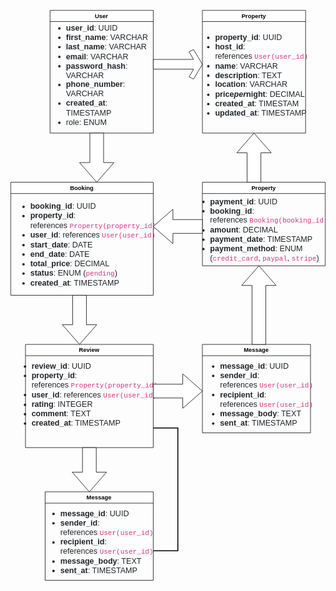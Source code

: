 <?xml version="1.0" encoding="UTF-8"?>
<!-- Do not edit this file with editors other than draw.io -->
<!DOCTYPE svg PUBLIC "-//W3C//DTD SVG 1.1//EN" "http://www.w3.org/Graphics/SVG/1.1/DTD/svg11.dtd">
<svg xmlns="http://www.w3.org/2000/svg" style="background: transparent; background-color: transparent; color-scheme: light dark;" xmlns:xlink="http://www.w3.org/1999/xlink" version="1.1" width="641px" height="1171px" viewBox="-0.5 -0.5 641 1171" content="&lt;mxfile host=&quot;app.diagrams.net&quot; agent=&quot;Mozilla/5.0 (Windows NT 10.0; Win64; x64) AppleWebKit/537.36 (KHTML, like Gecko) Chrome/137.0.0.0 Safari/537.36&quot; version=&quot;27.1.6&quot;&gt;&#10;  &lt;diagram name=&quot;Page-1&quot; id=&quot;lhbv30kKUbfIRXK5clZV&quot;&gt;&#10;    &lt;mxGraphModel dx=&quot;959&quot; dy=&quot;535&quot; grid=&quot;1&quot; gridSize=&quot;10&quot; guides=&quot;1&quot; tooltips=&quot;1&quot; connect=&quot;1&quot; arrows=&quot;0&quot; fold=&quot;1&quot; page=&quot;1&quot; pageScale=&quot;1&quot; pageWidth=&quot;850&quot; pageHeight=&quot;1100&quot; math=&quot;0&quot; shadow=&quot;0&quot;&gt;&#10;      &lt;root&gt;&#10;        &lt;mxCell id=&quot;0&quot; /&gt;&#10;        &lt;mxCell id=&quot;1&quot; parent=&quot;0&quot; /&gt;&#10;        &lt;mxCell id=&quot;Jd2PlpxliUS_gow9cWoo-68&quot; value=&quot;User&quot; style=&quot;swimlane;whiteSpace=wrap;html=1;&quot; vertex=&quot;1&quot; parent=&quot;1&quot;&gt;&#10;          &lt;mxGeometry x=&quot;270&quot; y=&quot;40&quot; width=&quot;210&quot; height=&quot;250&quot; as=&quot;geometry&quot;&gt;&#10;            &lt;mxRectangle x=&quot;20&quot; y=&quot;40&quot; width=&quot;50&quot; height=&quot;40&quot; as=&quot;alternateBounds&quot; /&gt;&#10;          &lt;/mxGeometry&gt;&#10;        &lt;/mxCell&gt;&#10;        &lt;mxCell id=&quot;Jd2PlpxliUS_gow9cWoo-69&quot; value=&quot;&amp;lt;ul style=&amp;quot;box-sizing: border-box; padding-left: 2rem; margin-top: 10px; margin-bottom: 1rem; color: rgb(33, 37, 41); font-family: Poppins, sans-serif; font-size: 16px; text-align: start;&amp;quot;&amp;gt;&amp;lt;li style=&amp;quot;box-sizing: border-box;&amp;quot;&amp;gt;&amp;lt;span&amp;gt;&amp;lt;span style=&amp;quot;box-sizing: border-box; font-weight: bolder;&amp;quot;&amp;gt;user_id&amp;lt;/span&amp;gt;: UUID&amp;lt;/span&amp;gt;&amp;lt;/li&amp;gt;&amp;lt;li style=&amp;quot;box-sizing: border-box;&amp;quot;&amp;gt;&amp;lt;span&amp;gt;&amp;lt;span style=&amp;quot;box-sizing: border-box; font-weight: bolder;&amp;quot;&amp;gt;first_name&amp;lt;/span&amp;gt;: VARCHAR&amp;lt;/span&amp;gt;&amp;lt;/li&amp;gt;&amp;lt;li style=&amp;quot;box-sizing: border-box;&amp;quot;&amp;gt;&amp;lt;span&amp;gt;&amp;lt;span style=&amp;quot;box-sizing: border-box; font-weight: bolder;&amp;quot;&amp;gt;last_name&amp;lt;/span&amp;gt;: VARCHAR&amp;lt;/span&amp;gt;&amp;lt;/li&amp;gt;&amp;lt;li style=&amp;quot;box-sizing: border-box;&amp;quot;&amp;gt;&amp;lt;span&amp;gt;&amp;lt;span style=&amp;quot;box-sizing: border-box; font-weight: bolder;&amp;quot;&amp;gt;email&amp;lt;/span&amp;gt;: VARCHAR&amp;lt;/span&amp;gt;&amp;lt;/li&amp;gt;&amp;lt;li style=&amp;quot;box-sizing: border-box;&amp;quot;&amp;gt;&amp;lt;span&amp;gt;&amp;lt;span style=&amp;quot;box-sizing: border-box; font-weight: bolder;&amp;quot;&amp;gt;password_hash&amp;lt;/span&amp;gt;: VARCHAR&amp;lt;/span&amp;gt;&amp;lt;/li&amp;gt;&amp;lt;li style=&amp;quot;box-sizing: border-box;&amp;quot;&amp;gt;&amp;lt;span&amp;gt;&amp;lt;span style=&amp;quot;box-sizing: border-box; font-weight: bolder;&amp;quot;&amp;gt;phone_number&amp;lt;/span&amp;gt;: VARCHAR&amp;lt;/span&amp;gt;&amp;lt;/li&amp;gt;&amp;lt;li style=&amp;quot;box-sizing: border-box;&amp;quot;&amp;gt;&amp;lt;span&amp;gt;&amp;lt;span style=&amp;quot;box-sizing: border-box; font-weight: bolder;&amp;quot;&amp;gt;created_at&amp;lt;/span&amp;gt;: TIMESTAMP&amp;lt;/span&amp;gt;&amp;lt;/li&amp;gt;&amp;lt;li style=&amp;quot;box-sizing: border-box;&amp;quot;&amp;gt;role: ENUM&amp;lt;/li&amp;gt;&amp;lt;/ul&amp;gt;&quot; style=&quot;text;html=1;align=center;verticalAlign=middle;whiteSpace=wrap;rounded=0;&quot; vertex=&quot;1&quot; parent=&quot;Jd2PlpxliUS_gow9cWoo-68&quot;&gt;&#10;          &lt;mxGeometry y=&quot;30&quot; width=&quot;210&quot; height=&quot;210&quot; as=&quot;geometry&quot; /&gt;&#10;        &lt;/mxCell&gt;&#10;        &lt;mxCell id=&quot;Jd2PlpxliUS_gow9cWoo-70&quot; value=&quot;&quot; style=&quot;html=1;shadow=0;dashed=0;align=center;verticalAlign=middle;shape=mxgraph.arrows2.sharpArrow2;dy1=0.67;dx1=18;dx2=18;dy3=0.15;dx3=27;notch=0;&quot; vertex=&quot;1&quot; parent=&quot;1&quot;&gt;&#10;          &lt;mxGeometry x=&quot;480&quot; y=&quot;120&quot; width=&quot;100&quot; height=&quot;60&quot; as=&quot;geometry&quot; /&gt;&#10;        &lt;/mxCell&gt;&#10;        &lt;mxCell id=&quot;Jd2PlpxliUS_gow9cWoo-71&quot; value=&quot;Property&quot; style=&quot;swimlane;whiteSpace=wrap;html=1;&quot; vertex=&quot;1&quot; parent=&quot;1&quot;&gt;&#10;          &lt;mxGeometry x=&quot;580&quot; y=&quot;40&quot; width=&quot;210&quot; height=&quot;250&quot; as=&quot;geometry&quot;&gt;&#10;            &lt;mxRectangle x=&quot;20&quot; y=&quot;40&quot; width=&quot;50&quot; height=&quot;40&quot; as=&quot;alternateBounds&quot; /&gt;&#10;          &lt;/mxGeometry&gt;&#10;        &lt;/mxCell&gt;&#10;        &lt;mxCell id=&quot;Jd2PlpxliUS_gow9cWoo-72&quot; value=&quot;&amp;lt;ul style=&amp;quot;box-sizing: border-box; padding-left: 2rem; margin-top: 10px; margin-bottom: 1rem; color: rgb(33, 37, 41); font-family: Poppins, sans-serif; font-size: 16px; text-align: start;&amp;quot;&amp;gt;&amp;lt;li style=&amp;quot;box-sizing: border-box;&amp;quot;&amp;gt;&amp;lt;span style=&amp;quot;box-sizing: border-box; font-weight: bolder;&amp;quot;&amp;gt;property_id&amp;lt;/span&amp;gt;: UUID&amp;lt;/li&amp;gt;&amp;lt;li style=&amp;quot;box-sizing: border-box;&amp;quot;&amp;gt;&amp;lt;span style=&amp;quot;box-sizing: border-box; font-weight: bolder;&amp;quot;&amp;gt;host_id&amp;lt;/span&amp;gt;: references&amp;amp;nbsp;&amp;lt;code style=&amp;quot;box-sizing: border-box; font-family: SFMono-Regular, Menlo, Monaco, Consolas, &amp;amp;quot;Liberation Mono&amp;amp;quot;, &amp;amp;quot;Courier New&amp;amp;quot;, monospace; font-size: 0.875em; color: rgb(214, 51, 132); overflow-wrap: break-word;&amp;quot;&amp;gt;User(user_id)&amp;lt;/code&amp;gt;&amp;lt;/li&amp;gt;&amp;lt;li style=&amp;quot;box-sizing: border-box;&amp;quot;&amp;gt;&amp;lt;span style=&amp;quot;box-sizing: border-box; font-weight: bolder;&amp;quot;&amp;gt;name&amp;lt;/span&amp;gt;: VARCHAR&amp;lt;/li&amp;gt;&amp;lt;li style=&amp;quot;box-sizing: border-box;&amp;quot;&amp;gt;&amp;lt;span style=&amp;quot;box-sizing: border-box; font-weight: bolder;&amp;quot;&amp;gt;description&amp;lt;/span&amp;gt;: TEXT&amp;lt;/li&amp;gt;&amp;lt;li style=&amp;quot;box-sizing: border-box;&amp;quot;&amp;gt;&amp;lt;span style=&amp;quot;box-sizing: border-box; font-weight: bolder;&amp;quot;&amp;gt;location&amp;lt;/span&amp;gt;: VARCHAR&amp;lt;/li&amp;gt;&amp;lt;li style=&amp;quot;box-sizing: border-box;&amp;quot;&amp;gt;&amp;lt;span style=&amp;quot;box-sizing: border-box; font-weight: bolder;&amp;quot;&amp;gt;price&amp;lt;em style=&amp;quot;box-sizing: border-box;&amp;quot;&amp;gt;per&amp;lt;/em&amp;gt;night&amp;lt;/span&amp;gt;: DECIMAL&amp;lt;/li&amp;gt;&amp;lt;li style=&amp;quot;box-sizing: border-box;&amp;quot;&amp;gt;&amp;lt;span style=&amp;quot;box-sizing: border-box; font-weight: bolder;&amp;quot;&amp;gt;created_at&amp;lt;/span&amp;gt;: TIMESTAM&amp;lt;/li&amp;gt;&amp;lt;li style=&amp;quot;box-sizing: border-box;&amp;quot;&amp;gt;&amp;lt;span style=&amp;quot;box-sizing: border-box; font-weight: bolder;&amp;quot;&amp;gt;updated_at&amp;lt;/span&amp;gt;: TIMESTAMP&amp;lt;/li&amp;gt;&amp;lt;/ul&amp;gt;&quot; style=&quot;text;html=1;align=center;verticalAlign=middle;whiteSpace=wrap;rounded=0;&quot; vertex=&quot;1&quot; parent=&quot;Jd2PlpxliUS_gow9cWoo-71&quot;&gt;&#10;          &lt;mxGeometry y=&quot;30&quot; width=&quot;210&quot; height=&quot;210&quot; as=&quot;geometry&quot; /&gt;&#10;        &lt;/mxCell&gt;&#10;        &lt;mxCell id=&quot;Jd2PlpxliUS_gow9cWoo-73&quot; value=&quot;Booking&quot; style=&quot;swimlane;whiteSpace=wrap;html=1;&quot; vertex=&quot;1&quot; parent=&quot;1&quot;&gt;&#10;          &lt;mxGeometry x=&quot;190&quot; y=&quot;390&quot; width=&quot;290&quot; height=&quot;230&quot; as=&quot;geometry&quot;&gt;&#10;            &lt;mxRectangle x=&quot;20&quot; y=&quot;40&quot; width=&quot;50&quot; height=&quot;40&quot; as=&quot;alternateBounds&quot; /&gt;&#10;          &lt;/mxGeometry&gt;&#10;        &lt;/mxCell&gt;&#10;        &lt;mxCell id=&quot;Jd2PlpxliUS_gow9cWoo-74&quot; value=&quot;&amp;lt;ul style=&amp;quot;box-sizing: border-box; padding-left: 2rem; margin-top: 10px; margin-bottom: 1rem; color: rgb(33, 37, 41); font-family: Poppins, sans-serif; font-size: 16px; text-align: start;&amp;quot;&amp;gt;&amp;lt;li style=&amp;quot;box-sizing: border-box;&amp;quot;&amp;gt;&amp;lt;span style=&amp;quot;box-sizing: border-box; font-weight: bolder;&amp;quot;&amp;gt;booking_id&amp;lt;/span&amp;gt;: UUID&amp;lt;/li&amp;gt;&amp;lt;li style=&amp;quot;box-sizing: border-box;&amp;quot;&amp;gt;&amp;lt;span style=&amp;quot;box-sizing: border-box; font-weight: bolder;&amp;quot;&amp;gt;property_id&amp;lt;/span&amp;gt;: references&amp;amp;nbsp;&amp;lt;code style=&amp;quot;box-sizing: border-box; font-family: SFMono-Regular, Menlo, Monaco, Consolas, &amp;amp;quot;Liberation Mono&amp;amp;quot;, &amp;amp;quot;Courier New&amp;amp;quot;, monospace; font-size: 0.875em; color: rgb(214, 51, 132); overflow-wrap: break-word;&amp;quot;&amp;gt;Property(property_id)&amp;lt;/code&amp;gt;&amp;lt;/li&amp;gt;&amp;lt;li style=&amp;quot;box-sizing: border-box;&amp;quot;&amp;gt;&amp;lt;span style=&amp;quot;box-sizing: border-box; font-weight: bolder;&amp;quot;&amp;gt;user_id&amp;lt;/span&amp;gt;: references&amp;amp;nbsp;&amp;lt;code style=&amp;quot;box-sizing: border-box; font-family: SFMono-Regular, Menlo, Monaco, Consolas, &amp;amp;quot;Liberation Mono&amp;amp;quot;, &amp;amp;quot;Courier New&amp;amp;quot;, monospace; font-size: 0.875em; color: rgb(214, 51, 132); overflow-wrap: break-word;&amp;quot;&amp;gt;User(user_id)&amp;lt;/code&amp;gt;&amp;lt;/li&amp;gt;&amp;lt;li style=&amp;quot;box-sizing: border-box;&amp;quot;&amp;gt;&amp;lt;span style=&amp;quot;box-sizing: border-box; font-weight: bolder;&amp;quot;&amp;gt;start_date&amp;lt;/span&amp;gt;: DATE&amp;lt;/li&amp;gt;&amp;lt;li style=&amp;quot;box-sizing: border-box;&amp;quot;&amp;gt;&amp;lt;span style=&amp;quot;box-sizing: border-box; font-weight: bolder;&amp;quot;&amp;gt;end_date&amp;lt;/span&amp;gt;: DATE&amp;lt;/li&amp;gt;&amp;lt;li style=&amp;quot;box-sizing: border-box;&amp;quot;&amp;gt;&amp;lt;span style=&amp;quot;box-sizing: border-box; font-weight: bolder;&amp;quot;&amp;gt;total_price&amp;lt;/span&amp;gt;: DECIMAL&amp;lt;/li&amp;gt;&amp;lt;li style=&amp;quot;box-sizing: border-box;&amp;quot;&amp;gt;&amp;lt;span style=&amp;quot;box-sizing: border-box; font-weight: bolder;&amp;quot;&amp;gt;status&amp;lt;/span&amp;gt;: ENUM (&amp;lt;code style=&amp;quot;box-sizing: border-box; font-family: SFMono-Regular, Menlo, Monaco, Consolas, &amp;amp;quot;Liberation Mono&amp;amp;quot;, &amp;amp;quot;Courier New&amp;amp;quot;, monospace; font-size: 0.875em; color: rgb(214, 51, 132); overflow-wrap: break-word;&amp;quot;&amp;gt;pending&amp;lt;/code&amp;gt;)&amp;lt;/li&amp;gt;&amp;lt;li style=&amp;quot;box-sizing: border-box;&amp;quot;&amp;gt;&amp;lt;span style=&amp;quot;box-sizing: border-box; font-weight: bolder;&amp;quot;&amp;gt;created_at&amp;lt;/span&amp;gt;: TIMESTAMP&amp;lt;/li&amp;gt;&amp;lt;/ul&amp;gt;&quot; style=&quot;text;html=1;align=center;verticalAlign=middle;whiteSpace=wrap;rounded=0;&quot; vertex=&quot;1&quot; parent=&quot;Jd2PlpxliUS_gow9cWoo-73&quot;&gt;&#10;          &lt;mxGeometry x=&quot;20&quot; y=&quot;40&quot; width=&quot;265&quot; height=&quot;180&quot; as=&quot;geometry&quot; /&gt;&#10;        &lt;/mxCell&gt;&#10;        &lt;mxCell id=&quot;Jd2PlpxliUS_gow9cWoo-75&quot; value=&quot;&quot; style=&quot;html=1;shadow=0;dashed=0;align=center;verticalAlign=middle;shape=mxgraph.arrows2.arrow;dy=0.6;dx=40;direction=south;notch=0;&quot; vertex=&quot;1&quot; parent=&quot;1&quot;&gt;&#10;          &lt;mxGeometry x=&quot;330&quot; y=&quot;290&quot; width=&quot;70&quot; height=&quot;100&quot; as=&quot;geometry&quot; /&gt;&#10;        &lt;/mxCell&gt;&#10;        &lt;mxCell id=&quot;Jd2PlpxliUS_gow9cWoo-76&quot; value=&quot;Property&quot; style=&quot;swimlane;whiteSpace=wrap;html=1;&quot; vertex=&quot;1&quot; parent=&quot;1&quot;&gt;&#10;          &lt;mxGeometry x=&quot;580&quot; y=&quot;390&quot; width=&quot;250&quot; height=&quot;170&quot; as=&quot;geometry&quot;&gt;&#10;            &lt;mxRectangle x=&quot;20&quot; y=&quot;40&quot; width=&quot;50&quot; height=&quot;40&quot; as=&quot;alternateBounds&quot; /&gt;&#10;          &lt;/mxGeometry&gt;&#10;        &lt;/mxCell&gt;&#10;        &lt;mxCell id=&quot;Jd2PlpxliUS_gow9cWoo-77&quot; value=&quot;&amp;lt;ul style=&amp;quot;box-sizing: border-box; padding-left: 2rem; margin-top: 10px; margin-bottom: 1rem; color: rgb(33, 37, 41); font-family: Poppins, sans-serif; font-size: 16px; text-align: start;&amp;quot;&amp;gt;&amp;lt;li style=&amp;quot;box-sizing: border-box;&amp;quot;&amp;gt;&amp;lt;span style=&amp;quot;box-sizing: border-box; font-weight: bolder;&amp;quot;&amp;gt;payment_id&amp;lt;/span&amp;gt;: UUID&amp;lt;/li&amp;gt;&amp;lt;li style=&amp;quot;box-sizing: border-box;&amp;quot;&amp;gt;&amp;lt;span style=&amp;quot;box-sizing: border-box; font-weight: bolder;&amp;quot;&amp;gt;booking_id&amp;lt;/span&amp;gt;: references&amp;amp;nbsp;&amp;lt;code style=&amp;quot;box-sizing: border-box; font-family: SFMono-Regular, Menlo, Monaco, Consolas, &amp;amp;quot;Liberation Mono&amp;amp;quot;, &amp;amp;quot;Courier New&amp;amp;quot;, monospace; font-size: 0.875em; color: rgb(214, 51, 132); overflow-wrap: break-word;&amp;quot;&amp;gt;Booking(booking_id)&amp;lt;/code&amp;gt;&amp;lt;/li&amp;gt;&amp;lt;li style=&amp;quot;box-sizing: border-box;&amp;quot;&amp;gt;&amp;lt;span style=&amp;quot;box-sizing: border-box; font-weight: bolder;&amp;quot;&amp;gt;amount&amp;lt;/span&amp;gt;: DECIMAL&amp;lt;/li&amp;gt;&amp;lt;li style=&amp;quot;box-sizing: border-box;&amp;quot;&amp;gt;&amp;lt;span style=&amp;quot;box-sizing: border-box; font-weight: bolder;&amp;quot;&amp;gt;payment_date&amp;lt;/span&amp;gt;: TIMESTAMP&amp;lt;/li&amp;gt;&amp;lt;li style=&amp;quot;box-sizing: border-box;&amp;quot;&amp;gt;&amp;lt;span style=&amp;quot;box-sizing: border-box; font-weight: bolder;&amp;quot;&amp;gt;payment_method&amp;lt;/span&amp;gt;: ENUM (&amp;lt;code style=&amp;quot;box-sizing: border-box; font-family: SFMono-Regular, Menlo, Monaco, Consolas, &amp;amp;quot;Liberation Mono&amp;amp;quot;, &amp;amp;quot;Courier New&amp;amp;quot;, monospace; font-size: 0.875em; color: rgb(214, 51, 132); overflow-wrap: break-word;&amp;quot;&amp;gt;credit_card&amp;lt;/code&amp;gt;,&amp;amp;nbsp;&amp;lt;code style=&amp;quot;box-sizing: border-box; font-family: SFMono-Regular, Menlo, Monaco, Consolas, &amp;amp;quot;Liberation Mono&amp;amp;quot;, &amp;amp;quot;Courier New&amp;amp;quot;, monospace; font-size: 0.875em; color: rgb(214, 51, 132); overflow-wrap: break-word;&amp;quot;&amp;gt;paypal&amp;lt;/code&amp;gt;,&amp;amp;nbsp;&amp;lt;code style=&amp;quot;box-sizing: border-box; font-family: SFMono-Regular, Menlo, Monaco, Consolas, &amp;amp;quot;Liberation Mono&amp;amp;quot;, &amp;amp;quot;Courier New&amp;amp;quot;, monospace; font-size: 0.875em; color: rgb(214, 51, 132); overflow-wrap: break-word;&amp;quot;&amp;gt;stripe&amp;lt;/code&amp;gt;)&amp;lt;/li&amp;gt;&amp;lt;/ul&amp;gt;&quot; style=&quot;text;html=1;align=center;verticalAlign=middle;whiteSpace=wrap;rounded=0;&quot; vertex=&quot;1&quot; parent=&quot;Jd2PlpxliUS_gow9cWoo-76&quot;&gt;&#10;          &lt;mxGeometry x=&quot;15&quot; y=&quot;30&quot; width=&quot;210&quot; height=&quot;140&quot; as=&quot;geometry&quot; /&gt;&#10;        &lt;/mxCell&gt;&#10;        &lt;mxCell id=&quot;Jd2PlpxliUS_gow9cWoo-78&quot; value=&quot;&quot; style=&quot;html=1;shadow=0;dashed=0;align=center;verticalAlign=middle;shape=mxgraph.arrows2.arrow;dy=0.6;dx=40;flipH=1;notch=0;&quot; vertex=&quot;1&quot; parent=&quot;1&quot;&gt;&#10;          &lt;mxGeometry x=&quot;480&quot; y=&quot;445&quot; width=&quot;100&quot; height=&quot;70&quot; as=&quot;geometry&quot; /&gt;&#10;        &lt;/mxCell&gt;&#10;        &lt;mxCell id=&quot;Jd2PlpxliUS_gow9cWoo-79&quot; value=&quot;&quot; style=&quot;html=1;shadow=0;dashed=0;align=center;verticalAlign=middle;shape=mxgraph.arrows2.arrow;dy=0.6;dx=40;direction=north;notch=0;&quot; vertex=&quot;1&quot; parent=&quot;1&quot;&gt;&#10;          &lt;mxGeometry x=&quot;650&quot; y=&quot;290&quot; width=&quot;70&quot; height=&quot;100&quot; as=&quot;geometry&quot; /&gt;&#10;        &lt;/mxCell&gt;&#10;        &lt;mxCell id=&quot;Jd2PlpxliUS_gow9cWoo-80&quot; value=&quot;Review&quot; style=&quot;swimlane;whiteSpace=wrap;html=1;&quot; vertex=&quot;1&quot; parent=&quot;1&quot;&gt;&#10;          &lt;mxGeometry x=&quot;220&quot; y=&quot;720&quot; width=&quot;260&quot; height=&quot;210&quot; as=&quot;geometry&quot;&gt;&#10;            &lt;mxRectangle x=&quot;20&quot; y=&quot;40&quot; width=&quot;50&quot; height=&quot;40&quot; as=&quot;alternateBounds&quot; /&gt;&#10;          &lt;/mxGeometry&gt;&#10;        &lt;/mxCell&gt;&#10;        &lt;mxCell id=&quot;Jd2PlpxliUS_gow9cWoo-81&quot; value=&quot;&amp;lt;ul style=&amp;quot;box-sizing: border-box; padding-left: 2rem; margin-top: 10px; margin-bottom: 1rem; color: rgb(33, 37, 41); font-family: Poppins, sans-serif; font-size: 16px; text-align: start;&amp;quot;&amp;gt;&amp;lt;li style=&amp;quot;box-sizing: border-box;&amp;quot;&amp;gt;&amp;lt;span style=&amp;quot;box-sizing: border-box; font-weight: bolder;&amp;quot;&amp;gt;review_id&amp;lt;/span&amp;gt;: UUID&amp;lt;/li&amp;gt;&amp;lt;li style=&amp;quot;box-sizing: border-box;&amp;quot;&amp;gt;&amp;lt;span style=&amp;quot;box-sizing: border-box; font-weight: bolder;&amp;quot;&amp;gt;property_id&amp;lt;/span&amp;gt;: references&amp;amp;nbsp;&amp;lt;code style=&amp;quot;box-sizing: border-box; font-family: SFMono-Regular, Menlo, Monaco, Consolas, &amp;amp;quot;Liberation Mono&amp;amp;quot;, &amp;amp;quot;Courier New&amp;amp;quot;, monospace; font-size: 0.875em; color: rgb(214, 51, 132); overflow-wrap: break-word;&amp;quot;&amp;gt;Property(property_id)&amp;lt;/code&amp;gt;&amp;lt;/li&amp;gt;&amp;lt;li style=&amp;quot;box-sizing: border-box;&amp;quot;&amp;gt;&amp;lt;span style=&amp;quot;box-sizing: border-box; font-weight: bolder;&amp;quot;&amp;gt;user_id&amp;lt;/span&amp;gt;: references&amp;amp;nbsp;&amp;lt;code style=&amp;quot;box-sizing: border-box; font-family: SFMono-Regular, Menlo, Monaco, Consolas, &amp;amp;quot;Liberation Mono&amp;amp;quot;, &amp;amp;quot;Courier New&amp;amp;quot;, monospace; font-size: 0.875em; color: rgb(214, 51, 132); overflow-wrap: break-word;&amp;quot;&amp;gt;User(user_id)&amp;lt;/code&amp;gt;&amp;lt;/li&amp;gt;&amp;lt;li style=&amp;quot;box-sizing: border-box;&amp;quot;&amp;gt;&amp;lt;span style=&amp;quot;box-sizing: border-box; font-weight: bolder;&amp;quot;&amp;gt;rating&amp;lt;/span&amp;gt;: INTEGER&amp;lt;/li&amp;gt;&amp;lt;li style=&amp;quot;box-sizing: border-box;&amp;quot;&amp;gt;&amp;lt;span style=&amp;quot;box-sizing: border-box; font-weight: bolder;&amp;quot;&amp;gt;comment&amp;lt;/span&amp;gt;: TEXT&amp;lt;/li&amp;gt;&amp;lt;li style=&amp;quot;box-sizing: border-box;&amp;quot;&amp;gt;&amp;lt;span style=&amp;quot;box-sizing: border-box; font-weight: bolder;&amp;quot;&amp;gt;created_at&amp;lt;/span&amp;gt;: TIMESTAMP&amp;lt;/li&amp;gt;&amp;lt;/ul&amp;gt;&quot; style=&quot;text;html=1;align=center;verticalAlign=middle;whiteSpace=wrap;rounded=0;&quot; vertex=&quot;1&quot; parent=&quot;Jd2PlpxliUS_gow9cWoo-80&quot;&gt;&#10;          &lt;mxGeometry x=&quot;20&quot; width=&quot;210&quot; height=&quot;210&quot; as=&quot;geometry&quot; /&gt;&#10;        &lt;/mxCell&gt;&#10;        &lt;mxCell id=&quot;Jd2PlpxliUS_gow9cWoo-82&quot; value=&quot;&quot; style=&quot;html=1;shadow=0;dashed=0;align=center;verticalAlign=middle;shape=mxgraph.arrows2.arrow;dy=0.6;dx=40;direction=south;notch=0;&quot; vertex=&quot;1&quot; parent=&quot;1&quot;&gt;&#10;          &lt;mxGeometry x=&quot;295&quot; y=&quot;620&quot; width=&quot;70&quot; height=&quot;100&quot; as=&quot;geometry&quot; /&gt;&#10;        &lt;/mxCell&gt;&#10;        &lt;mxCell id=&quot;Jd2PlpxliUS_gow9cWoo-83&quot; value=&quot;Message&quot; style=&quot;swimlane;whiteSpace=wrap;html=1;&quot; vertex=&quot;1&quot; parent=&quot;1&quot;&gt;&#10;          &lt;mxGeometry x=&quot;580&quot; y=&quot;720&quot; width=&quot;220&quot; height=&quot;180&quot; as=&quot;geometry&quot;&gt;&#10;            &lt;mxRectangle x=&quot;20&quot; y=&quot;40&quot; width=&quot;50&quot; height=&quot;40&quot; as=&quot;alternateBounds&quot; /&gt;&#10;          &lt;/mxGeometry&gt;&#10;        &lt;/mxCell&gt;&#10;        &lt;mxCell id=&quot;Jd2PlpxliUS_gow9cWoo-84&quot; value=&quot;&amp;lt;ul style=&amp;quot;box-sizing: border-box; padding-left: 2rem; margin-top: 10px; margin-bottom: 1rem; color: rgb(33, 37, 41); font-family: Poppins, sans-serif; font-size: 16px; text-align: start;&amp;quot;&amp;gt;&amp;lt;li style=&amp;quot;box-sizing: border-box;&amp;quot;&amp;gt;&amp;lt;span style=&amp;quot;box-sizing: border-box; font-weight: bolder;&amp;quot;&amp;gt;message_id&amp;lt;/span&amp;gt;: UUID&amp;lt;/li&amp;gt;&amp;lt;li style=&amp;quot;box-sizing: border-box;&amp;quot;&amp;gt;&amp;lt;span style=&amp;quot;box-sizing: border-box; font-weight: bolder;&amp;quot;&amp;gt;sender_id&amp;lt;/span&amp;gt;: references&amp;amp;nbsp;&amp;lt;code style=&amp;quot;box-sizing: border-box; font-family: SFMono-Regular, Menlo, Monaco, Consolas, &amp;amp;quot;Liberation Mono&amp;amp;quot;, &amp;amp;quot;Courier New&amp;amp;quot;, monospace; font-size: 0.875em; color: rgb(214, 51, 132); overflow-wrap: break-word;&amp;quot;&amp;gt;User(user_id)&amp;lt;/code&amp;gt;&amp;lt;/li&amp;gt;&amp;lt;li style=&amp;quot;box-sizing: border-box;&amp;quot;&amp;gt;&amp;lt;span style=&amp;quot;box-sizing: border-box; font-weight: bolder;&amp;quot;&amp;gt;recipient_id&amp;lt;/span&amp;gt;: references&amp;amp;nbsp;&amp;lt;code style=&amp;quot;box-sizing: border-box; font-family: SFMono-Regular, Menlo, Monaco, Consolas, &amp;amp;quot;Liberation Mono&amp;amp;quot;, &amp;amp;quot;Courier New&amp;amp;quot;, monospace; font-size: 0.875em; color: rgb(214, 51, 132); overflow-wrap: break-word;&amp;quot;&amp;gt;User(user_id)&amp;lt;/code&amp;gt;&amp;lt;/li&amp;gt;&amp;lt;li style=&amp;quot;box-sizing: border-box;&amp;quot;&amp;gt;&amp;lt;span style=&amp;quot;box-sizing: border-box; font-weight: bolder;&amp;quot;&amp;gt;message_body&amp;lt;/span&amp;gt;: TEXT&amp;lt;/li&amp;gt;&amp;lt;li style=&amp;quot;box-sizing: border-box;&amp;quot;&amp;gt;&amp;lt;span style=&amp;quot;box-sizing: border-box; font-weight: bolder;&amp;quot;&amp;gt;sent_at&amp;lt;/span&amp;gt;: TIMESTAMP&amp;lt;/li&amp;gt;&amp;lt;/ul&amp;gt;&quot; style=&quot;text;html=1;align=center;verticalAlign=middle;whiteSpace=wrap;rounded=0;&quot; vertex=&quot;1&quot; parent=&quot;Jd2PlpxliUS_gow9cWoo-83&quot;&gt;&#10;          &lt;mxGeometry x=&quot;10&quot; y=&quot;20&quot; width=&quot;210&quot; height=&quot;170&quot; as=&quot;geometry&quot; /&gt;&#10;        &lt;/mxCell&gt;&#10;        &lt;mxCell id=&quot;Jd2PlpxliUS_gow9cWoo-85&quot; value=&quot;&quot; style=&quot;html=1;shadow=0;dashed=0;align=center;verticalAlign=middle;shape=mxgraph.arrows2.arrow;dy=0.6;dx=40;notch=0;&quot; vertex=&quot;1&quot; parent=&quot;1&quot;&gt;&#10;          &lt;mxGeometry x=&quot;480&quot; y=&quot;780&quot; width=&quot;100&quot; height=&quot;70&quot; as=&quot;geometry&quot; /&gt;&#10;        &lt;/mxCell&gt;&#10;        &lt;mxCell id=&quot;Jd2PlpxliUS_gow9cWoo-86&quot; value=&quot;&quot; style=&quot;html=1;shadow=0;dashed=0;align=center;verticalAlign=middle;shape=mxgraph.arrows2.arrow;dy=0.6;dx=40;direction=north;notch=0;&quot; vertex=&quot;1&quot; parent=&quot;1&quot;&gt;&#10;          &lt;mxGeometry x=&quot;660&quot; y=&quot;560&quot; width=&quot;70&quot; height=&quot;160&quot; as=&quot;geometry&quot; /&gt;&#10;        &lt;/mxCell&gt;&#10;        &lt;mxCell id=&quot;Jd2PlpxliUS_gow9cWoo-87&quot; value=&quot;Message&quot; style=&quot;swimlane;whiteSpace=wrap;html=1;&quot; vertex=&quot;1&quot; parent=&quot;1&quot;&gt;&#10;          &lt;mxGeometry x=&quot;260&quot; y=&quot;1020&quot; width=&quot;220&quot; height=&quot;180&quot; as=&quot;geometry&quot;&gt;&#10;            &lt;mxRectangle x=&quot;20&quot; y=&quot;40&quot; width=&quot;50&quot; height=&quot;40&quot; as=&quot;alternateBounds&quot; /&gt;&#10;          &lt;/mxGeometry&gt;&#10;        &lt;/mxCell&gt;&#10;        &lt;mxCell id=&quot;Jd2PlpxliUS_gow9cWoo-88&quot; value=&quot;&amp;lt;ul style=&amp;quot;box-sizing: border-box; padding-left: 2rem; margin-top: 10px; margin-bottom: 1rem; color: rgb(33, 37, 41); font-family: Poppins, sans-serif; font-size: 16px; text-align: start;&amp;quot;&amp;gt;&amp;lt;li style=&amp;quot;box-sizing: border-box;&amp;quot;&amp;gt;&amp;lt;span style=&amp;quot;box-sizing: border-box; font-weight: bolder;&amp;quot;&amp;gt;message_id&amp;lt;/span&amp;gt;: UUID&amp;lt;/li&amp;gt;&amp;lt;li style=&amp;quot;box-sizing: border-box;&amp;quot;&amp;gt;&amp;lt;span style=&amp;quot;box-sizing: border-box; font-weight: bolder;&amp;quot;&amp;gt;sender_id&amp;lt;/span&amp;gt;: references&amp;amp;nbsp;&amp;lt;code style=&amp;quot;box-sizing: border-box; font-family: SFMono-Regular, Menlo, Monaco, Consolas, &amp;amp;quot;Liberation Mono&amp;amp;quot;, &amp;amp;quot;Courier New&amp;amp;quot;, monospace; font-size: 0.875em; color: rgb(214, 51, 132); overflow-wrap: break-word;&amp;quot;&amp;gt;User(user_id)&amp;lt;/code&amp;gt;&amp;lt;/li&amp;gt;&amp;lt;li style=&amp;quot;box-sizing: border-box;&amp;quot;&amp;gt;&amp;lt;span style=&amp;quot;box-sizing: border-box; font-weight: bolder;&amp;quot;&amp;gt;recipient_id&amp;lt;/span&amp;gt;: references&amp;amp;nbsp;&amp;lt;code style=&amp;quot;box-sizing: border-box; font-family: SFMono-Regular, Menlo, Monaco, Consolas, &amp;amp;quot;Liberation Mono&amp;amp;quot;, &amp;amp;quot;Courier New&amp;amp;quot;, monospace; font-size: 0.875em; color: rgb(214, 51, 132); overflow-wrap: break-word;&amp;quot;&amp;gt;User(user_id)&amp;lt;/code&amp;gt;&amp;lt;/li&amp;gt;&amp;lt;li style=&amp;quot;box-sizing: border-box;&amp;quot;&amp;gt;&amp;lt;span style=&amp;quot;box-sizing: border-box; font-weight: bolder;&amp;quot;&amp;gt;message_body&amp;lt;/span&amp;gt;: TEXT&amp;lt;/li&amp;gt;&amp;lt;li style=&amp;quot;box-sizing: border-box;&amp;quot;&amp;gt;&amp;lt;span style=&amp;quot;box-sizing: border-box; font-weight: bolder;&amp;quot;&amp;gt;sent_at&amp;lt;/span&amp;gt;: TIMESTAMP&amp;lt;/li&amp;gt;&amp;lt;/ul&amp;gt;&quot; style=&quot;text;html=1;align=center;verticalAlign=middle;whiteSpace=wrap;rounded=0;&quot; vertex=&quot;1&quot; parent=&quot;Jd2PlpxliUS_gow9cWoo-87&quot;&gt;&#10;          &lt;mxGeometry x=&quot;5&quot; y=&quot;20&quot; width=&quot;210&quot; height=&quot;170&quot; as=&quot;geometry&quot; /&gt;&#10;        &lt;/mxCell&gt;&#10;        &lt;mxCell id=&quot;Jd2PlpxliUS_gow9cWoo-89&quot; value=&quot;&quot; style=&quot;html=1;shadow=0;dashed=0;align=center;verticalAlign=middle;shape=mxgraph.arrows2.arrow;dy=0.6;dx=40;direction=south;notch=0;&quot; vertex=&quot;1&quot; parent=&quot;1&quot;&gt;&#10;          &lt;mxGeometry x=&quot;315&quot; y=&quot;930&quot; width=&quot;70&quot; height=&quot;90&quot; as=&quot;geometry&quot; /&gt;&#10;        &lt;/mxCell&gt;&#10;        &lt;mxCell id=&quot;Jd2PlpxliUS_gow9cWoo-90&quot; value=&quot;&quot; style=&quot;strokeWidth=2;html=1;shape=mxgraph.flowchart.annotation_1;align=left;pointerEvents=1;direction=west;&quot; vertex=&quot;1&quot; parent=&quot;1&quot;&gt;&#10;          &lt;mxGeometry x=&quot;480&quot; y=&quot;890&quot; width=&quot;50&quot; height=&quot;250&quot; as=&quot;geometry&quot; /&gt;&#10;        &lt;/mxCell&gt;&#10;      &lt;/root&gt;&#10;    &lt;/mxGraphModel&gt;&#10;  &lt;/diagram&gt;&#10;&lt;/mxfile&gt;&#10;"><defs/><g><g data-cell-id="0"><g data-cell-id="1"><g data-cell-id="Jd2PlpxliUS_gow9cWoo-68"><g><path d="M 80 23 L 80 0 L 290 0 L 290 23" fill="#ffffff" stroke="#000000" stroke-miterlimit="10" pointer-events="all" style="fill: light-dark(#ffffff, var(--ge-dark-color, #121212)); stroke: light-dark(rgb(0, 0, 0), rgb(255, 255, 255));"/><path d="M 80 23 L 80 250 L 290 250 L 290 23" fill="none" stroke="#000000" stroke-miterlimit="10" pointer-events="none" style="stroke: light-dark(rgb(0, 0, 0), rgb(255, 255, 255));"/><path d="M 80 23 L 290 23" fill="none" stroke="#000000" stroke-miterlimit="10" pointer-events="none" style="stroke: light-dark(rgb(0, 0, 0), rgb(255, 255, 255));"/></g><g><g transform="translate(-0.5 -0.5)"><switch><foreignObject style="overflow: visible; text-align: left;" pointer-events="none" width="100%" height="100%" requiredFeatures="http://www.w3.org/TR/SVG11/feature#Extensibility"><div xmlns="http://www.w3.org/1999/xhtml" style="display: flex; align-items: unsafe center; justify-content: unsafe center; width: 208px; height: 1px; padding-top: 12px; margin-left: 81px;"><div style="box-sizing: border-box; font-size: 0; text-align: center; color: #000000; "><div style="display: inline-block; font-size: 12px; font-family: &quot;Helvetica&quot;; color: light-dark(#000000, #ffffff); line-height: 1.2; pointer-events: all; font-weight: bold; white-space: normal; word-wrap: normal; ">User</div></div></div></foreignObject><text x="185" y="15" fill="light-dark(#000000, #ffffff)" font-family="&quot;Helvetica&quot;" font-size="12px" text-anchor="middle" font-weight="bold">User</text></switch></g></g><g data-cell-id="Jd2PlpxliUS_gow9cWoo-69"><g><rect x="80" y="30" width="210" height="210" fill="none" stroke="none" pointer-events="all"/></g><g><g transform="translate(-0.5 -0.5)"><switch><foreignObject style="overflow: visible; text-align: left;" pointer-events="none" width="100%" height="100%" requiredFeatures="http://www.w3.org/TR/SVG11/feature#Extensibility"><div xmlns="http://www.w3.org/1999/xhtml" style="display: flex; align-items: unsafe center; justify-content: unsafe center; width: 208px; height: 1px; padding-top: 135px; margin-left: 81px;"><div style="box-sizing: border-box; font-size: 0; text-align: center; color: #000000; "><div style="display: inline-block; font-size: 12px; font-family: &quot;Helvetica&quot;; color: light-dark(#000000, #ffffff); line-height: 1.2; pointer-events: all; white-space: normal; word-wrap: normal; "><ul style="box-sizing: border-box; padding-left: 2rem; margin-top: 10px; margin-bottom: 1rem; color: light-dark(rgb(33, 37, 41), rgb(202, 206, 209)); font-family: Poppins, sans-serif; font-size: 16px; text-align: start;"><li style="box-sizing: border-box;"><span><span style="box-sizing: border-box; font-weight: bolder;">user_id</span>: UUID</span></li><li style="box-sizing: border-box;"><span><span style="box-sizing: border-box; font-weight: bolder;">first_name</span>: VARCHAR</span></li><li style="box-sizing: border-box;"><span><span style="box-sizing: border-box; font-weight: bolder;">last_name</span>: VARCHAR</span></li><li style="box-sizing: border-box;"><span><span style="box-sizing: border-box; font-weight: bolder;">email</span>: VARCHAR</span></li><li style="box-sizing: border-box;"><span><span style="box-sizing: border-box; font-weight: bolder;">password_hash</span>: VARCHAR</span></li><li style="box-sizing: border-box;"><span><span style="box-sizing: border-box; font-weight: bolder;">phone_number</span>: VARCHAR</span></li><li style="box-sizing: border-box;"><span><span style="box-sizing: border-box; font-weight: bolder;">created_at</span>: TIMESTAMP</span></li><li style="box-sizing: border-box;">role: ENUM</li></ul></div></div></div></foreignObject><text x="185" y="139" fill="light-dark(#000000, #ffffff)" font-family="&quot;Helvetica&quot;" font-size="12px" text-anchor="middle">user_id: UUIDfirst_name: VARCHARlas...</text></switch></g></g></g></g><g data-cell-id="Jd2PlpxliUS_gow9cWoo-70"><g><path d="M 290 100.1 L 372 100.1 L 363 84.5 L 372 80 L 390 110 L 372 140 L 363 135.5 L 372 119.9 L 290 119.9 L 290 110 Z" fill="#ffffff" stroke="#000000" stroke-miterlimit="10" pointer-events="all" style="fill: light-dark(#ffffff, var(--ge-dark-color, #121212)); stroke: light-dark(rgb(0, 0, 0), rgb(255, 255, 255));"/></g></g><g data-cell-id="Jd2PlpxliUS_gow9cWoo-71"><g><path d="M 390 23 L 390 0 L 600 0 L 600 23" fill="#ffffff" stroke="#000000" stroke-miterlimit="10" pointer-events="all" style="fill: light-dark(#ffffff, var(--ge-dark-color, #121212)); stroke: light-dark(rgb(0, 0, 0), rgb(255, 255, 255));"/><path d="M 390 23 L 390 250 L 600 250 L 600 23" fill="none" stroke="#000000" stroke-miterlimit="10" pointer-events="none" style="stroke: light-dark(rgb(0, 0, 0), rgb(255, 255, 255));"/><path d="M 390 23 L 600 23" fill="none" stroke="#000000" stroke-miterlimit="10" pointer-events="none" style="stroke: light-dark(rgb(0, 0, 0), rgb(255, 255, 255));"/></g><g><g transform="translate(-0.5 -0.5)"><switch><foreignObject style="overflow: visible; text-align: left;" pointer-events="none" width="100%" height="100%" requiredFeatures="http://www.w3.org/TR/SVG11/feature#Extensibility"><div xmlns="http://www.w3.org/1999/xhtml" style="display: flex; align-items: unsafe center; justify-content: unsafe center; width: 208px; height: 1px; padding-top: 12px; margin-left: 391px;"><div style="box-sizing: border-box; font-size: 0; text-align: center; color: #000000; "><div style="display: inline-block; font-size: 12px; font-family: &quot;Helvetica&quot;; color: light-dark(#000000, #ffffff); line-height: 1.2; pointer-events: all; font-weight: bold; white-space: normal; word-wrap: normal; ">Property</div></div></div></foreignObject><text x="495" y="15" fill="light-dark(#000000, #ffffff)" font-family="&quot;Helvetica&quot;" font-size="12px" text-anchor="middle" font-weight="bold">Property</text></switch></g></g><g data-cell-id="Jd2PlpxliUS_gow9cWoo-72"><g><rect x="390" y="30" width="210" height="210" fill="none" stroke="none" pointer-events="all"/></g><g><g transform="translate(-0.5 -0.5)"><switch><foreignObject style="overflow: visible; text-align: left;" pointer-events="none" width="100%" height="100%" requiredFeatures="http://www.w3.org/TR/SVG11/feature#Extensibility"><div xmlns="http://www.w3.org/1999/xhtml" style="display: flex; align-items: unsafe center; justify-content: unsafe center; width: 208px; height: 1px; padding-top: 135px; margin-left: 391px;"><div style="box-sizing: border-box; font-size: 0; text-align: center; color: #000000; "><div style="display: inline-block; font-size: 12px; font-family: &quot;Helvetica&quot;; color: light-dark(#000000, #ffffff); line-height: 1.2; pointer-events: all; white-space: normal; word-wrap: normal; "><ul style="box-sizing: border-box; padding-left: 2rem; margin-top: 10px; margin-bottom: 1rem; color: light-dark(rgb(33, 37, 41), rgb(202, 206, 209)); font-family: Poppins, sans-serif; font-size: 16px; text-align: start;"><li style="box-sizing: border-box;"><span style="box-sizing: border-box; font-weight: bolder;">property_id</span>: UUID</li><li style="box-sizing: border-box;"><span style="box-sizing: border-box; font-weight: bolder;">host_id</span>: references <code style="box-sizing: border-box; font-family: SFMono-Regular, Menlo, Monaco, Consolas, &quot;Liberation Mono&quot;, &quot;Courier New&quot;, monospace; font-size: 0.875em; color: light-dark(rgb(214, 51, 132), rgb(255, 124, 193)); overflow-wrap: break-word;">User(user_id)</code></li><li style="box-sizing: border-box;"><span style="box-sizing: border-box; font-weight: bolder;">name</span>: VARCHAR</li><li style="box-sizing: border-box;"><span style="box-sizing: border-box; font-weight: bolder;">description</span>: TEXT</li><li style="box-sizing: border-box;"><span style="box-sizing: border-box; font-weight: bolder;">location</span>: VARCHAR</li><li style="box-sizing: border-box;"><span style="box-sizing: border-box; font-weight: bolder;">price<em style="box-sizing: border-box;">per</em>night</span>: DECIMAL</li><li style="box-sizing: border-box;"><span style="box-sizing: border-box; font-weight: bolder;">created_at</span>: TIMESTAM</li><li style="box-sizing: border-box;"><span style="box-sizing: border-box; font-weight: bolder;">updated_at</span>: TIMESTAMP</li></ul></div></div></div></foreignObject><text x="495" y="139" fill="light-dark(#000000, #ffffff)" font-family="&quot;Helvetica&quot;" font-size="12px" text-anchor="middle">property_id: UUIDhost_id: reference...</text></switch></g></g></g></g><g data-cell-id="Jd2PlpxliUS_gow9cWoo-73"><g><path d="M 0 373 L 0 350 L 290 350 L 290 373" fill="#ffffff" stroke="#000000" stroke-miterlimit="10" pointer-events="all" style="fill: light-dark(#ffffff, var(--ge-dark-color, #121212)); stroke: light-dark(rgb(0, 0, 0), rgb(255, 255, 255));"/><path d="M 0 373 L 0 580 L 290 580 L 290 373" fill="none" stroke="#000000" stroke-miterlimit="10" pointer-events="none" style="stroke: light-dark(rgb(0, 0, 0), rgb(255, 255, 255));"/><path d="M 0 373 L 290 373" fill="none" stroke="#000000" stroke-miterlimit="10" pointer-events="none" style="stroke: light-dark(rgb(0, 0, 0), rgb(255, 255, 255));"/></g><g><g transform="translate(-0.5 -0.5)"><switch><foreignObject style="overflow: visible; text-align: left;" pointer-events="none" width="100%" height="100%" requiredFeatures="http://www.w3.org/TR/SVG11/feature#Extensibility"><div xmlns="http://www.w3.org/1999/xhtml" style="display: flex; align-items: unsafe center; justify-content: unsafe center; width: 288px; height: 1px; padding-top: 362px; margin-left: 1px;"><div style="box-sizing: border-box; font-size: 0; text-align: center; color: #000000; "><div style="display: inline-block; font-size: 12px; font-family: &quot;Helvetica&quot;; color: light-dark(#000000, #ffffff); line-height: 1.2; pointer-events: all; font-weight: bold; white-space: normal; word-wrap: normal; ">Booking</div></div></div></foreignObject><text x="145" y="365" fill="light-dark(#000000, #ffffff)" font-family="&quot;Helvetica&quot;" font-size="12px" text-anchor="middle" font-weight="bold">Booking</text></switch></g></g><g data-cell-id="Jd2PlpxliUS_gow9cWoo-74"><g><rect x="20" y="390" width="265" height="180" fill="none" stroke="none" pointer-events="all"/></g><g><g transform="translate(-0.5 -0.5)"><switch><foreignObject style="overflow: visible; text-align: left;" pointer-events="none" width="100%" height="100%" requiredFeatures="http://www.w3.org/TR/SVG11/feature#Extensibility"><div xmlns="http://www.w3.org/1999/xhtml" style="display: flex; align-items: unsafe center; justify-content: unsafe center; width: 263px; height: 1px; padding-top: 480px; margin-left: 21px;"><div style="box-sizing: border-box; font-size: 0; text-align: center; color: #000000; "><div style="display: inline-block; font-size: 12px; font-family: &quot;Helvetica&quot;; color: light-dark(#000000, #ffffff); line-height: 1.2; pointer-events: all; white-space: normal; word-wrap: normal; "><ul style="box-sizing: border-box; padding-left: 2rem; margin-top: 10px; margin-bottom: 1rem; color: light-dark(rgb(33, 37, 41), rgb(202, 206, 209)); font-family: Poppins, sans-serif; font-size: 16px; text-align: start;"><li style="box-sizing: border-box;"><span style="box-sizing: border-box; font-weight: bolder;">booking_id</span>: UUID</li><li style="box-sizing: border-box;"><span style="box-sizing: border-box; font-weight: bolder;">property_id</span>: references <code style="box-sizing: border-box; font-family: SFMono-Regular, Menlo, Monaco, Consolas, &quot;Liberation Mono&quot;, &quot;Courier New&quot;, monospace; font-size: 0.875em; color: light-dark(rgb(214, 51, 132), rgb(255, 124, 193)); overflow-wrap: break-word;">Property(property_id)</code></li><li style="box-sizing: border-box;"><span style="box-sizing: border-box; font-weight: bolder;">user_id</span>: references <code style="box-sizing: border-box; font-family: SFMono-Regular, Menlo, Monaco, Consolas, &quot;Liberation Mono&quot;, &quot;Courier New&quot;, monospace; font-size: 0.875em; color: light-dark(rgb(214, 51, 132), rgb(255, 124, 193)); overflow-wrap: break-word;">User(user_id)</code></li><li style="box-sizing: border-box;"><span style="box-sizing: border-box; font-weight: bolder;">start_date</span>: DATE</li><li style="box-sizing: border-box;"><span style="box-sizing: border-box; font-weight: bolder;">end_date</span>: DATE</li><li style="box-sizing: border-box;"><span style="box-sizing: border-box; font-weight: bolder;">total_price</span>: DECIMAL</li><li style="box-sizing: border-box;"><span style="box-sizing: border-box; font-weight: bolder;">status</span>: ENUM (<code style="box-sizing: border-box; font-family: SFMono-Regular, Menlo, Monaco, Consolas, &quot;Liberation Mono&quot;, &quot;Courier New&quot;, monospace; font-size: 0.875em; color: light-dark(rgb(214, 51, 132), rgb(255, 124, 193)); overflow-wrap: break-word;">pending</code>)</li><li style="box-sizing: border-box;"><span style="box-sizing: border-box; font-weight: bolder;">created_at</span>: TIMESTAMP</li></ul></div></div></div></foreignObject><text x="153" y="484" fill="light-dark(#000000, #ffffff)" font-family="&quot;Helvetica&quot;" font-size="12px" text-anchor="middle">booking_id: UUIDproperty_id: references Prop...</text></switch></g></g></g></g><g data-cell-id="Jd2PlpxliUS_gow9cWoo-75"><g><path d="M 125 286 L 185 286 L 185 265 L 225 300 L 185 335 L 185 314 L 125 314 L 125 300 Z" fill="#ffffff" stroke="#000000" stroke-miterlimit="10" transform="rotate(90,175,300)" pointer-events="all" style="fill: light-dark(#ffffff, var(--ge-dark-color, #121212)); stroke: light-dark(rgb(0, 0, 0), rgb(255, 255, 255));"/></g></g><g data-cell-id="Jd2PlpxliUS_gow9cWoo-76"><g><path d="M 390 373 L 390 350 L 640 350 L 640 373" fill="#ffffff" stroke="#000000" stroke-miterlimit="10" pointer-events="all" style="fill: light-dark(#ffffff, var(--ge-dark-color, #121212)); stroke: light-dark(rgb(0, 0, 0), rgb(255, 255, 255));"/><path d="M 390 373 L 390 520 L 640 520 L 640 373" fill="none" stroke="#000000" stroke-miterlimit="10" pointer-events="none" style="stroke: light-dark(rgb(0, 0, 0), rgb(255, 255, 255));"/><path d="M 390 373 L 640 373" fill="none" stroke="#000000" stroke-miterlimit="10" pointer-events="none" style="stroke: light-dark(rgb(0, 0, 0), rgb(255, 255, 255));"/></g><g><g transform="translate(-0.5 -0.5)"><switch><foreignObject style="overflow: visible; text-align: left;" pointer-events="none" width="100%" height="100%" requiredFeatures="http://www.w3.org/TR/SVG11/feature#Extensibility"><div xmlns="http://www.w3.org/1999/xhtml" style="display: flex; align-items: unsafe center; justify-content: unsafe center; width: 248px; height: 1px; padding-top: 362px; margin-left: 391px;"><div style="box-sizing: border-box; font-size: 0; text-align: center; color: #000000; "><div style="display: inline-block; font-size: 12px; font-family: &quot;Helvetica&quot;; color: light-dark(#000000, #ffffff); line-height: 1.2; pointer-events: all; font-weight: bold; white-space: normal; word-wrap: normal; ">Property</div></div></div></foreignObject><text x="515" y="365" fill="light-dark(#000000, #ffffff)" font-family="&quot;Helvetica&quot;" font-size="12px" text-anchor="middle" font-weight="bold">Property</text></switch></g></g><g data-cell-id="Jd2PlpxliUS_gow9cWoo-77"><g><rect x="405" y="380" width="210" height="140" fill="none" stroke="none" pointer-events="all"/></g><g><g transform="translate(-0.5 -0.5)"><switch><foreignObject style="overflow: visible; text-align: left;" pointer-events="none" width="100%" height="100%" requiredFeatures="http://www.w3.org/TR/SVG11/feature#Extensibility"><div xmlns="http://www.w3.org/1999/xhtml" style="display: flex; align-items: unsafe center; justify-content: unsafe center; width: 208px; height: 1px; padding-top: 450px; margin-left: 406px;"><div style="box-sizing: border-box; font-size: 0; text-align: center; color: #000000; "><div style="display: inline-block; font-size: 12px; font-family: &quot;Helvetica&quot;; color: light-dark(#000000, #ffffff); line-height: 1.2; pointer-events: all; white-space: normal; word-wrap: normal; "><ul style="box-sizing: border-box; padding-left: 2rem; margin-top: 10px; margin-bottom: 1rem; color: light-dark(rgb(33, 37, 41), rgb(202, 206, 209)); font-family: Poppins, sans-serif; font-size: 16px; text-align: start;"><li style="box-sizing: border-box;"><span style="box-sizing: border-box; font-weight: bolder;">payment_id</span>: UUID</li><li style="box-sizing: border-box;"><span style="box-sizing: border-box; font-weight: bolder;">booking_id</span>: references <code style="box-sizing: border-box; font-family: SFMono-Regular, Menlo, Monaco, Consolas, &quot;Liberation Mono&quot;, &quot;Courier New&quot;, monospace; font-size: 0.875em; color: light-dark(rgb(214, 51, 132), rgb(255, 124, 193)); overflow-wrap: break-word;">Booking(booking_id)</code></li><li style="box-sizing: border-box;"><span style="box-sizing: border-box; font-weight: bolder;">amount</span>: DECIMAL</li><li style="box-sizing: border-box;"><span style="box-sizing: border-box; font-weight: bolder;">payment_date</span>: TIMESTAMP</li><li style="box-sizing: border-box;"><span style="box-sizing: border-box; font-weight: bolder;">payment_method</span>: ENUM (<code style="box-sizing: border-box; font-family: SFMono-Regular, Menlo, Monaco, Consolas, &quot;Liberation Mono&quot;, &quot;Courier New&quot;, monospace; font-size: 0.875em; color: light-dark(rgb(214, 51, 132), rgb(255, 124, 193)); overflow-wrap: break-word;">credit_card</code>, <code style="box-sizing: border-box; font-family: SFMono-Regular, Menlo, Monaco, Consolas, &quot;Liberation Mono&quot;, &quot;Courier New&quot;, monospace; font-size: 0.875em; color: light-dark(rgb(214, 51, 132), rgb(255, 124, 193)); overflow-wrap: break-word;">paypal</code>, <code style="box-sizing: border-box; font-family: SFMono-Regular, Menlo, Monaco, Consolas, &quot;Liberation Mono&quot;, &quot;Courier New&quot;, monospace; font-size: 0.875em; color: light-dark(rgb(214, 51, 132), rgb(255, 124, 193)); overflow-wrap: break-word;">stripe</code>)</li></ul></div></div></div></foreignObject><text x="510" y="454" fill="light-dark(#000000, #ffffff)" font-family="&quot;Helvetica&quot;" font-size="12px" text-anchor="middle">payment_id: UUIDbooking_id: referen...</text></switch></g></g></g></g><g data-cell-id="Jd2PlpxliUS_gow9cWoo-78"><g><path d="M 290 426 L 350 426 L 350 405 L 390 440 L 350 475 L 350 454 L 290 454 L 290 440 Z" fill="#ffffff" stroke="#000000" stroke-miterlimit="10" transform="translate(340,0)scale(-1,1)translate(-340,0)" pointer-events="all" style="fill: light-dark(#ffffff, var(--ge-dark-color, #121212)); stroke: light-dark(rgb(0, 0, 0), rgb(255, 255, 255));"/></g></g><g data-cell-id="Jd2PlpxliUS_gow9cWoo-79"><g><path d="M 445 286 L 505 286 L 505 265 L 545 300 L 505 335 L 505 314 L 445 314 L 445 300 Z" fill="#ffffff" stroke="#000000" stroke-miterlimit="10" transform="rotate(270,495,300)" pointer-events="all" style="fill: light-dark(#ffffff, var(--ge-dark-color, #121212)); stroke: light-dark(rgb(0, 0, 0), rgb(255, 255, 255));"/></g></g><g data-cell-id="Jd2PlpxliUS_gow9cWoo-80"><g><path d="M 30 703 L 30 680 L 290 680 L 290 703" fill="#ffffff" stroke="#000000" stroke-miterlimit="10" pointer-events="all" style="fill: light-dark(#ffffff, var(--ge-dark-color, #121212)); stroke: light-dark(rgb(0, 0, 0), rgb(255, 255, 255));"/><path d="M 30 703 L 30 890 L 290 890 L 290 703" fill="none" stroke="#000000" stroke-miterlimit="10" pointer-events="none" style="stroke: light-dark(rgb(0, 0, 0), rgb(255, 255, 255));"/><path d="M 30 703 L 290 703" fill="none" stroke="#000000" stroke-miterlimit="10" pointer-events="none" style="stroke: light-dark(rgb(0, 0, 0), rgb(255, 255, 255));"/></g><g><g transform="translate(-0.5 -0.5)"><switch><foreignObject style="overflow: visible; text-align: left;" pointer-events="none" width="100%" height="100%" requiredFeatures="http://www.w3.org/TR/SVG11/feature#Extensibility"><div xmlns="http://www.w3.org/1999/xhtml" style="display: flex; align-items: unsafe center; justify-content: unsafe center; width: 258px; height: 1px; padding-top: 692px; margin-left: 31px;"><div style="box-sizing: border-box; font-size: 0; text-align: center; color: #000000; "><div style="display: inline-block; font-size: 12px; font-family: &quot;Helvetica&quot;; color: light-dark(#000000, #ffffff); line-height: 1.2; pointer-events: all; font-weight: bold; white-space: normal; word-wrap: normal; ">Review</div></div></div></foreignObject><text x="160" y="695" fill="light-dark(#000000, #ffffff)" font-family="&quot;Helvetica&quot;" font-size="12px" text-anchor="middle" font-weight="bold">Review</text></switch></g></g><g data-cell-id="Jd2PlpxliUS_gow9cWoo-81"><g><rect x="50" y="680" width="210" height="210" fill="none" stroke="none" pointer-events="all"/></g><g><g transform="translate(-0.5 -0.5)"><switch><foreignObject style="overflow: visible; text-align: left;" pointer-events="none" width="100%" height="100%" requiredFeatures="http://www.w3.org/TR/SVG11/feature#Extensibility"><div xmlns="http://www.w3.org/1999/xhtml" style="display: flex; align-items: unsafe center; justify-content: unsafe center; width: 208px; height: 1px; padding-top: 785px; margin-left: 51px;"><div style="box-sizing: border-box; font-size: 0; text-align: center; color: #000000; "><div style="display: inline-block; font-size: 12px; font-family: &quot;Helvetica&quot;; color: light-dark(#000000, #ffffff); line-height: 1.2; pointer-events: all; white-space: normal; word-wrap: normal; "><ul style="box-sizing: border-box; padding-left: 2rem; margin-top: 10px; margin-bottom: 1rem; color: light-dark(rgb(33, 37, 41), rgb(202, 206, 209)); font-family: Poppins, sans-serif; font-size: 16px; text-align: start;"><li style="box-sizing: border-box;"><span style="box-sizing: border-box; font-weight: bolder;">review_id</span>: UUID</li><li style="box-sizing: border-box;"><span style="box-sizing: border-box; font-weight: bolder;">property_id</span>: references <code style="box-sizing: border-box; font-family: SFMono-Regular, Menlo, Monaco, Consolas, &quot;Liberation Mono&quot;, &quot;Courier New&quot;, monospace; font-size: 0.875em; color: light-dark(rgb(214, 51, 132), rgb(255, 124, 193)); overflow-wrap: break-word;">Property(property_id)</code></li><li style="box-sizing: border-box;"><span style="box-sizing: border-box; font-weight: bolder;">user_id</span>: references <code style="box-sizing: border-box; font-family: SFMono-Regular, Menlo, Monaco, Consolas, &quot;Liberation Mono&quot;, &quot;Courier New&quot;, monospace; font-size: 0.875em; color: light-dark(rgb(214, 51, 132), rgb(255, 124, 193)); overflow-wrap: break-word;">User(user_id)</code></li><li style="box-sizing: border-box;"><span style="box-sizing: border-box; font-weight: bolder;">rating</span>: INTEGER</li><li style="box-sizing: border-box;"><span style="box-sizing: border-box; font-weight: bolder;">comment</span>: TEXT</li><li style="box-sizing: border-box;"><span style="box-sizing: border-box; font-weight: bolder;">created_at</span>: TIMESTAMP</li></ul></div></div></div></foreignObject><text x="155" y="789" fill="light-dark(#000000, #ffffff)" font-family="&quot;Helvetica&quot;" font-size="12px" text-anchor="middle">review_id: UUIDproperty_id: referen...</text></switch></g></g></g></g><g data-cell-id="Jd2PlpxliUS_gow9cWoo-82"><g><path d="M 90 616 L 150 616 L 150 595 L 190 630 L 150 665 L 150 644 L 90 644 L 90 630 Z" fill="#ffffff" stroke="#000000" stroke-miterlimit="10" transform="rotate(90,140,630)" pointer-events="all" style="fill: light-dark(#ffffff, var(--ge-dark-color, #121212)); stroke: light-dark(rgb(0, 0, 0), rgb(255, 255, 255));"/></g></g><g data-cell-id="Jd2PlpxliUS_gow9cWoo-83"><g><path d="M 390 703 L 390 680 L 610 680 L 610 703" fill="#ffffff" stroke="#000000" stroke-miterlimit="10" pointer-events="all" style="fill: light-dark(#ffffff, var(--ge-dark-color, #121212)); stroke: light-dark(rgb(0, 0, 0), rgb(255, 255, 255));"/><path d="M 390 703 L 390 860 L 610 860 L 610 703" fill="none" stroke="#000000" stroke-miterlimit="10" pointer-events="none" style="stroke: light-dark(rgb(0, 0, 0), rgb(255, 255, 255));"/><path d="M 390 703 L 610 703" fill="none" stroke="#000000" stroke-miterlimit="10" pointer-events="none" style="stroke: light-dark(rgb(0, 0, 0), rgb(255, 255, 255));"/></g><g><g transform="translate(-0.5 -0.5)"><switch><foreignObject style="overflow: visible; text-align: left;" pointer-events="none" width="100%" height="100%" requiredFeatures="http://www.w3.org/TR/SVG11/feature#Extensibility"><div xmlns="http://www.w3.org/1999/xhtml" style="display: flex; align-items: unsafe center; justify-content: unsafe center; width: 218px; height: 1px; padding-top: 692px; margin-left: 391px;"><div style="box-sizing: border-box; font-size: 0; text-align: center; color: #000000; "><div style="display: inline-block; font-size: 12px; font-family: &quot;Helvetica&quot;; color: light-dark(#000000, #ffffff); line-height: 1.2; pointer-events: all; font-weight: bold; white-space: normal; word-wrap: normal; ">Message</div></div></div></foreignObject><text x="500" y="695" fill="light-dark(#000000, #ffffff)" font-family="&quot;Helvetica&quot;" font-size="12px" text-anchor="middle" font-weight="bold">Message</text></switch></g></g><g data-cell-id="Jd2PlpxliUS_gow9cWoo-84"><g><rect x="400" y="700" width="210" height="170" fill="none" stroke="none" pointer-events="all"/></g><g><g transform="translate(-0.5 -0.5)"><switch><foreignObject style="overflow: visible; text-align: left;" pointer-events="none" width="100%" height="100%" requiredFeatures="http://www.w3.org/TR/SVG11/feature#Extensibility"><div xmlns="http://www.w3.org/1999/xhtml" style="display: flex; align-items: unsafe center; justify-content: unsafe center; width: 208px; height: 1px; padding-top: 785px; margin-left: 401px;"><div style="box-sizing: border-box; font-size: 0; text-align: center; color: #000000; "><div style="display: inline-block; font-size: 12px; font-family: &quot;Helvetica&quot;; color: light-dark(#000000, #ffffff); line-height: 1.2; pointer-events: all; white-space: normal; word-wrap: normal; "><ul style="box-sizing: border-box; padding-left: 2rem; margin-top: 10px; margin-bottom: 1rem; color: light-dark(rgb(33, 37, 41), rgb(202, 206, 209)); font-family: Poppins, sans-serif; font-size: 16px; text-align: start;"><li style="box-sizing: border-box;"><span style="box-sizing: border-box; font-weight: bolder;">message_id</span>: UUID</li><li style="box-sizing: border-box;"><span style="box-sizing: border-box; font-weight: bolder;">sender_id</span>: references <code style="box-sizing: border-box; font-family: SFMono-Regular, Menlo, Monaco, Consolas, &quot;Liberation Mono&quot;, &quot;Courier New&quot;, monospace; font-size: 0.875em; color: light-dark(rgb(214, 51, 132), rgb(255, 124, 193)); overflow-wrap: break-word;">User(user_id)</code></li><li style="box-sizing: border-box;"><span style="box-sizing: border-box; font-weight: bolder;">recipient_id</span>: references <code style="box-sizing: border-box; font-family: SFMono-Regular, Menlo, Monaco, Consolas, &quot;Liberation Mono&quot;, &quot;Courier New&quot;, monospace; font-size: 0.875em; color: light-dark(rgb(214, 51, 132), rgb(255, 124, 193)); overflow-wrap: break-word;">User(user_id)</code></li><li style="box-sizing: border-box;"><span style="box-sizing: border-box; font-weight: bolder;">message_body</span>: TEXT</li><li style="box-sizing: border-box;"><span style="box-sizing: border-box; font-weight: bolder;">sent_at</span>: TIMESTAMP</li></ul></div></div></div></foreignObject><text x="505" y="789" fill="light-dark(#000000, #ffffff)" font-family="&quot;Helvetica&quot;" font-size="12px" text-anchor="middle">message_id: UUIDsender_id: referenc...</text></switch></g></g></g></g><g data-cell-id="Jd2PlpxliUS_gow9cWoo-85"><g><path d="M 290 761 L 350 761 L 350 740 L 390 775 L 350 810 L 350 789 L 290 789 L 290 775 Z" fill="#ffffff" stroke="#000000" stroke-miterlimit="10" pointer-events="all" style="fill: light-dark(#ffffff, var(--ge-dark-color, #121212)); stroke: light-dark(rgb(0, 0, 0), rgb(255, 255, 255));"/></g></g><g data-cell-id="Jd2PlpxliUS_gow9cWoo-86"><g><path d="M 425 586 L 545 586 L 545 565 L 585 600 L 545 635 L 545 614 L 425 614 L 425 600 Z" fill="#ffffff" stroke="#000000" stroke-miterlimit="10" transform="rotate(270,505,600)" pointer-events="all" style="fill: light-dark(#ffffff, var(--ge-dark-color, #121212)); stroke: light-dark(rgb(0, 0, 0), rgb(255, 255, 255));"/></g></g><g data-cell-id="Jd2PlpxliUS_gow9cWoo-87"><g><path d="M 70 1003 L 70 980 L 290 980 L 290 1003" fill="#ffffff" stroke="#000000" stroke-miterlimit="10" pointer-events="all" style="fill: light-dark(#ffffff, var(--ge-dark-color, #121212)); stroke: light-dark(rgb(0, 0, 0), rgb(255, 255, 255));"/><path d="M 70 1003 L 70 1160 L 290 1160 L 290 1003" fill="none" stroke="#000000" stroke-miterlimit="10" pointer-events="none" style="stroke: light-dark(rgb(0, 0, 0), rgb(255, 255, 255));"/><path d="M 70 1003 L 290 1003" fill="none" stroke="#000000" stroke-miterlimit="10" pointer-events="none" style="stroke: light-dark(rgb(0, 0, 0), rgb(255, 255, 255));"/></g><g><g transform="translate(-0.5 -0.5)"><switch><foreignObject style="overflow: visible; text-align: left;" pointer-events="none" width="100%" height="100%" requiredFeatures="http://www.w3.org/TR/SVG11/feature#Extensibility"><div xmlns="http://www.w3.org/1999/xhtml" style="display: flex; align-items: unsafe center; justify-content: unsafe center; width: 218px; height: 1px; padding-top: 992px; margin-left: 71px;"><div style="box-sizing: border-box; font-size: 0; text-align: center; color: #000000; "><div style="display: inline-block; font-size: 12px; font-family: &quot;Helvetica&quot;; color: light-dark(#000000, #ffffff); line-height: 1.2; pointer-events: all; font-weight: bold; white-space: normal; word-wrap: normal; ">Message</div></div></div></foreignObject><text x="180" y="995" fill="light-dark(#000000, #ffffff)" font-family="&quot;Helvetica&quot;" font-size="12px" text-anchor="middle" font-weight="bold">Message</text></switch></g></g><g data-cell-id="Jd2PlpxliUS_gow9cWoo-88"><g><rect x="75" y="1000" width="210" height="170" fill="none" stroke="none" pointer-events="all"/></g><g><g transform="translate(-0.5 -0.5)"><switch><foreignObject style="overflow: visible; text-align: left;" pointer-events="none" width="100%" height="100%" requiredFeatures="http://www.w3.org/TR/SVG11/feature#Extensibility"><div xmlns="http://www.w3.org/1999/xhtml" style="display: flex; align-items: unsafe center; justify-content: unsafe center; width: 208px; height: 1px; padding-top: 1085px; margin-left: 76px;"><div style="box-sizing: border-box; font-size: 0; text-align: center; color: #000000; "><div style="display: inline-block; font-size: 12px; font-family: &quot;Helvetica&quot;; color: light-dark(#000000, #ffffff); line-height: 1.2; pointer-events: all; white-space: normal; word-wrap: normal; "><ul style="box-sizing: border-box; padding-left: 2rem; margin-top: 10px; margin-bottom: 1rem; color: light-dark(rgb(33, 37, 41), rgb(202, 206, 209)); font-family: Poppins, sans-serif; font-size: 16px; text-align: start;"><li style="box-sizing: border-box;"><span style="box-sizing: border-box; font-weight: bolder;">message_id</span>: UUID</li><li style="box-sizing: border-box;"><span style="box-sizing: border-box; font-weight: bolder;">sender_id</span>: references <code style="box-sizing: border-box; font-family: SFMono-Regular, Menlo, Monaco, Consolas, &quot;Liberation Mono&quot;, &quot;Courier New&quot;, monospace; font-size: 0.875em; color: light-dark(rgb(214, 51, 132), rgb(255, 124, 193)); overflow-wrap: break-word;">User(user_id)</code></li><li style="box-sizing: border-box;"><span style="box-sizing: border-box; font-weight: bolder;">recipient_id</span>: references <code style="box-sizing: border-box; font-family: SFMono-Regular, Menlo, Monaco, Consolas, &quot;Liberation Mono&quot;, &quot;Courier New&quot;, monospace; font-size: 0.875em; color: light-dark(rgb(214, 51, 132), rgb(255, 124, 193)); overflow-wrap: break-word;">User(user_id)</code></li><li style="box-sizing: border-box;"><span style="box-sizing: border-box; font-weight: bolder;">message_body</span>: TEXT</li><li style="box-sizing: border-box;"><span style="box-sizing: border-box; font-weight: bolder;">sent_at</span>: TIMESTAMP</li></ul></div></div></div></foreignObject><text x="180" y="1089" fill="light-dark(#000000, #ffffff)" font-family="&quot;Helvetica&quot;" font-size="12px" text-anchor="middle">message_id: UUIDsender_id: referenc...</text></switch></g></g></g></g><g data-cell-id="Jd2PlpxliUS_gow9cWoo-89"><g><path d="M 115 921 L 165 921 L 165 900 L 205 935 L 165 970 L 165 949 L 115 949 L 115 935 Z" fill="#ffffff" stroke="#000000" stroke-miterlimit="10" transform="rotate(90,160,935)" pointer-events="all" style="fill: light-dark(#ffffff, var(--ge-dark-color, #121212)); stroke: light-dark(rgb(0, 0, 0), rgb(255, 255, 255));"/></g></g><g data-cell-id="Jd2PlpxliUS_gow9cWoo-90"><g><rect x="290" y="850" width="50" height="250" fill="none" stroke="none" transform="rotate(180,315,975)" pointer-events="all"/><path d="M 340 850 L 290 850 L 290 1100 L 340 1100" fill="none" stroke="#000000" stroke-width="2" stroke-miterlimit="10" transform="rotate(180,315,975)" pointer-events="all" style="stroke: light-dark(rgb(0, 0, 0), rgb(255, 255, 255));"/></g></g></g></g></g><switch><g requiredFeatures="http://www.w3.org/TR/SVG11/feature#Extensibility"/><a transform="translate(0,-5)" xlink:href="https://www.drawio.com/doc/faq/svg-export-text-problems" target="_blank"><text text-anchor="middle" font-size="10px" x="50%" y="100%">Text is not SVG - cannot display</text></a></switch></svg>
